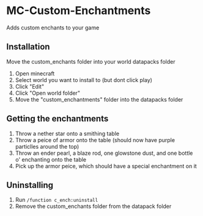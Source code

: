 # MC-Custom-Enchantments
Adds custom enchants to your game
## Installation
Move the custom_enchants folder into your world datapacks folder
1. Open minecraft
2. Select world you want to install to (but dont click play)
3. Click "Edit"
4. Click "Open world folder"
5. Move the "custom_enchantments" folder into the datapacks folder
## Getting the enchantments
1. Throw a nether star onto a smithing table
2. Throw a peice of armor onto the table (should now have purple particlles around the top)
3. Throw an ender pearl, a blaze rod, one glowstone dust, and one bottle o' enchanting onto the table
4. Pick up the armor peice, which should have a special enchantment on it
## Uninstalling
1. Run `/function c_ench:uninstall`
2. Remove the custom_enchants folder from the datapack folder
